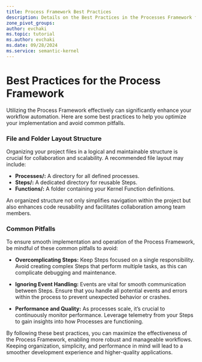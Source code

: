 ```yaml
---
title: Process Framework Best Practices
description: Details on the Best Practices in the Processes Framework from Semantic Kernel
zone_pivot_groups: 
author: evchaki            
ms.topic: tutorial
ms.author: evchaki   
ms.date: 09/28/2024
ms.service: semantic-kernel
---
```


# Best Practices for the Process Framework

Utilizing the Process Framework effectively can significantly enhance your workflow automation. Here are some best practices to help you optimize your implementation and avoid common pitfalls.

### File and Folder Layout Structure
Organizing your project files in a logical and maintainable structure is crucial for collaboration and scalability. A recommended file layout may include:

- **Processes/:** A directory for all defined processes.
- **Steps/:** A dedicated directory for reusable Steps.
- **Functions/:** A folder containing your Kernel Function definitions.

An organized structure not only simplifies navigation within the project but also enhances code reusability and facilitates collaboration among team members.


### Common Pitfalls
To ensure smooth implementation and operation of the Process Framework, be mindful of these common pitfalls to avoid:

- **Overcomplicating Steps:** Keep Steps focused on a single responsibility. Avoid creating complex Steps that perform multiple tasks, as this can complicate debugging and maintenance.
  
- **Ignoring Event Handling:** Events are vital for smooth communication between Steps. Ensure that you handle all potential events and errors within the process to prevent unexpected behavior or crashes.
  
- **Performance and Quality:** As processes scale, it’s crucial to continuously monitor performance. Leverage telemetry from your Steps to gain insights into how Processes are functioning.

By following these best practices, you can maximize the effectiveness of the Process Framework, enabling more robust and manageable workflows. Keeping organization, simplicity, and performance in mind will lead to a smoother development experience and higher-quality applications.
